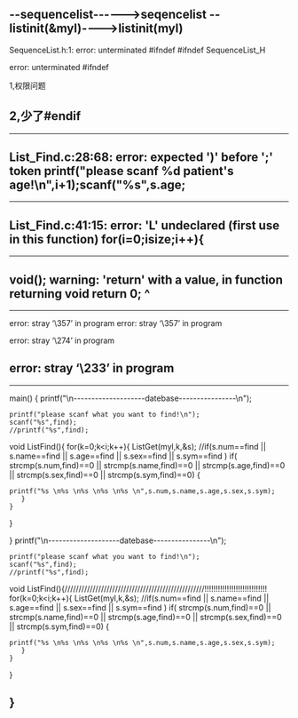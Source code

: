 --sequencelist------>seqencelist
--listinit(&myl)---->listinit(myl)
---
SequenceList.h:1: error: unterminated #ifndef
 #ifndef SequenceList_H



 error: unterminated #ifndef

1,权限问题

2,少了#endif
---

                                            
---
List_Find.c:28:68: error: expected ')' before ';' token
     printf("please scanf %d patient's age!\n",i+1);scanf("%s",s.age;
---

---
List_Find.c:41:15: error: 'L' undeclared (first use in this function)
     for(i=0;i<L->size;i++){
---

---
void();
 warning: 'return' with a value, in function returning void
     return 0;
            ^
---

---
error: stray ‘\357’ in program
error: stray ‘\357’ in program

error: stray ‘\274’ in program

error: stray ‘\233’ in program
---


---
main()
{
printf("\n--------------------datebase----------------\n");

    printf("please scanf what you want to find!\n");
    scanf("%s",find);
    //printf("%s",find);


void    ListFind(){
    for(k=0;k<i;k++){
        ListGet(myl,k,&s); //if(s.num==find   ||  s.name==find   ||  s.age==find   ||  s.sex==find   ||  s.sym==find  )
       if( strcmp(s.num,find)==0  ||  strcmp(s.name,find)==0  || strcmp(s.age,find)==0 ||  strcmp(s.sex,find)==0  || strcmp(s.sym,find)==0)
      {
         
    printf("%s \n%s \n%s \n%s \n%s \n",s.num,s.name,s.age,s.sex,s.sym);
       }
    }
}

}
printf("\n--------------------datebase----------------\n");

    printf("please scanf what you want to find!\n");
    scanf("%s",find);
    //printf("%s",find);


void    ListFind(){//////////////////////////////////////////////////!!!!!!!!!!!!!!!!!!!!!!!!!!!!
    for(k=0;k<i;k++){
        ListGet(myl,k,&s); //if(s.num==find   ||  s.name==find   ||  s.age==find   ||  s.sex==find   ||  s.sym==find  )
       if( strcmp(s.num,find)==0  ||  strcmp(s.name,find)==0  || strcmp(s.age,find)==0 ||  strcmp(s.sex,find)==0  || strcmp(s.sym,find)==0)
      {
         
    printf("%s \n%s \n%s \n%s \n%s \n",s.num,s.name,s.age,s.sex,s.sym);
       }
    }
}

   

    
}
---